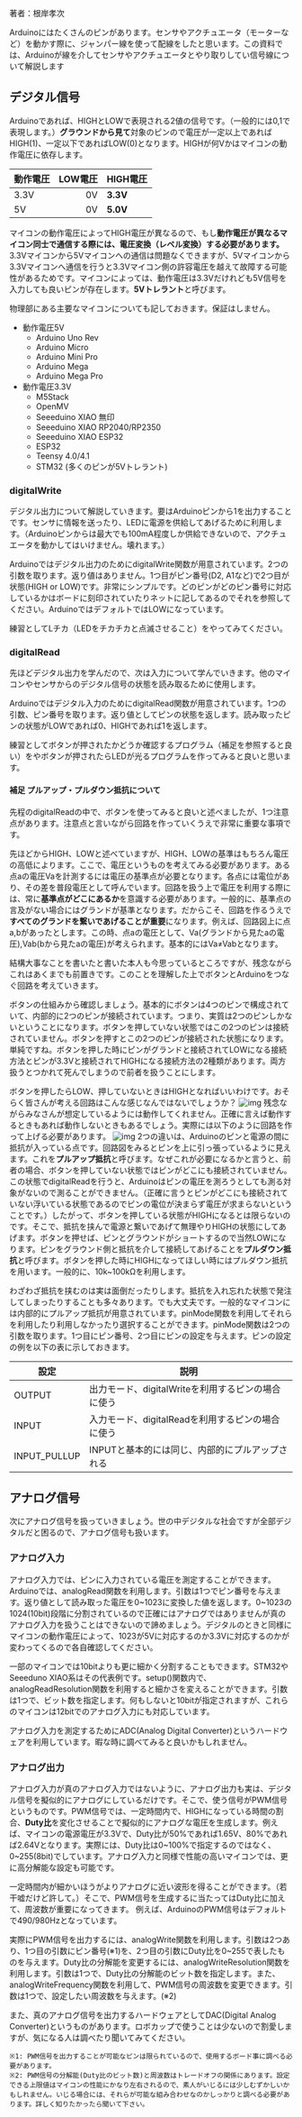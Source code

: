 著者：根岸孝次

Arduinoにはたくさんのピンがあります。センサやアクチュエータ（モーターなど）を動かす際に、ジャンパー線を使って配線をしたと思います。この資料では、Arduinoが線を介してセンサやアクチュエータとやり取りしてい信号線について解説します

## デジタル信号
Arduinoであれば、HIGHとLOWで表現される2値の信号です。（一般的には0,1で表現します。）**グラウンドから見て**対象のピンので電圧が一定以上であればHIGH(1)、一定以下であればLOW(0)となります。HIGHが何Vかはマイコンの動作電圧に依存します。

| 動作電圧 | LOW電圧 | HIGH電圧   |
| ---- | ----: | -------- |
| 3.3V |    0V | **3.3V** |
| 5V   |    0V | **5.0V** |

マイコンの動作電圧によってHIGH電圧が異なるので、もし**動作電圧が異なるマイコン同士で通信する際には、電圧変換（レベル変換）する必要があります。** 3.3Vマイコンから5Vマイコンへの通信は問題なくできますが、5Vマイコンから3.3Vマイコンへ通信を行うと3.3Vマイコン側の許容電圧を越えて故障する可能性があるためです。マイコンによっては、動作電圧は3.3Vだけれども5V信号を入力しても良いピンが存在します。**5Vトレラント**と呼びます。

物理部にある主要なマイコンについても記しておきます。保証はしません。

- 動作電圧5V
	- Arduino Uno Rev
	- Arduino Micro
	- Arduino Mini Pro
	- Arduino Mega
	- Arduino Mega Pro
- 動作電圧3.3V
	- M5Stack
	- OpenMV
	- Seeeduino XIAO 無印
	- Seeeduino XIAO RP2040/RP2350
	- Seeeduino XIAO ESP32
	- ESP32
	- Teensy 4.0/4.1
	- STM32 (多くのピンが5Vトレラント)

### digitalWrite
デジタル出力について解説していきます。要はArduinoピンから1を出力することです。センサに情報を送ったり、LEDに電源を供給してあげるために利用します。（Arduinoピンからは最大でも100mA程度しか供給できないので、アクチュエータを動かしてはいけません。壊れます。）

Arduinoではデジタル出力のためにdigitalWrite関数が用意されています。2つの引数を取ります。返り値はありません。1つ目がピン番号(D2, A1など)で2つ目が状態(HIGH or LOW)です。非常にシンプルです。どのピンがどのピン番号に対応しているかはボードに刻印されていたりネットに記してあるのでそれを参照してください。ArduinoではデフォルトではLOWになっています。

練習としてLチカ（LEDをチカチカと点滅させること）をやってみてください。
### digitalRead
先ほどデジタル出力を学んだので、次は入力について学んでいきます。他のマイコンやセンサからのデジタル信号の状態を読み取るために使用します。

Arduinoではデジタル入力のためにdigitalRead関数が用意されています。1つの引数、ピン番号を取ります。返り値としてピンの状態を返します。読み取ったピンの状態がLOWであれば0、HIGHであれば1を返します。

練習としてボタンが押されたかどうか確認するプログラム（補足を参照すると良い）をやボタンが押されたらLEDが光るプログラムを作ってみると良いと思います。

#### 補足 プルアップ・プルダウン抵抗について
先程のdigitalReadの中で、ボタンを使ってみると良いと述べましたが、1つ注意点があります。注意点と言いながら回路を作っていくうえで非常に重要な事項です。

先ほどからHIGH、LOWと述べていますが、HIGH、LOWの基準はもちろん電圧の高低によります。ここで、電圧というものを考えてみる必要があります。ある点aの電圧Vaを計測するには電圧の基準点が必要となります。各点には電位があり、その差を普段電圧として呼んでいます。回路を扱う上で電圧を利用する際には、常に**基準点がどこにあるか**を意識する必要があります。一般的に、基準点の言及がない場合にはグランドが基準となります。だからこそ、回路を作るうえで**すべてのグランドを繋いであげることが重要**になります。例えば、回路図上に点a,bがあったとします。この時、点aの電圧として、Va(グランドから見たaの電圧),Vab(bから見たaの電圧)が考えられます。基本的にはVa≠Vabとなります。

結構大事なことを書いたと書いた本人も今思っているところですが、残念ながらこれはあくまでも前置きです。このことを理解した上でボタンとArduinoをつなぐ回路を考えていきます。

ボタンの仕組みから確認しましょう。基本的にボタンは4つのピンで構成されていて、内部的に2つのピンが接続されています。つまり、実質は2つのピンしかないということになります。ボタンを押していない状態ではこの2つのピンは接続されていません。ボタンを押すとこの2つのピンが接続された状態になります。単純ですね。ボタンを押した時にピンがグランドと接続されてLOWになる接続方法とピンが3.3Vと接続されてHIGHになる接続方法の2種類があります。両方扱うとつかれて死んでしまうので前者を扱うことにします。

ボタンを押したらLOW、押していないときはHIGHとなればいいわけです。おそらく皆さんが考える回路はこんな感じなんではないでしょうか？
![img](img/button_risou.jpg)
残念ながらみなさんが想定しているようには動作してくれません。正確に言えば動作するときもあれば動作しないときもあるでしょう。実際には以下のように回路を作って上げる必要があります。
![img](img/button_genjitsu.jpg)
2つの違いは、Arduinoのピンと電源の間に抵抗が入っている点です。回路図をみるとピンを上に引っ張っているように見えます。これを**プルアップ抵抗**と呼びます。なぜこれが必要になるかと言うと、前者の場合、ボタンを押していない状態ではピンがどこにも接続されていません。この状態でdigitalReadを行うと、Arduinoはピンの電圧を測ろうとしても測る対象がないので測ることができません。（正確に言うとピンがどこにも接続されていない浮いている状態であるのでピンの電位が決まらず電圧が求まらないということです。）したがって、ボタンを押している状態がHIGHになるとは限らないのです。そこで、抵抗を挟んで電源と繋いであげて無理やりHIGHの状態にしてあげます。ボタンを押せば、ピンとグラウンドがショートするので当然LOWになります。ピンをグラウンド側と抵抗を介して接続してあげることを**プルダウン抵抗**と呼びます。ボタンを押した時にHIGHになってほしい時にはプルダウン抵抗を用います。一般的に、10k~100kΩを利用します。

わざわざ抵抗を挟むのは実は面倒だったりします。抵抗を入れ忘れた状態で発注してしまったりすることも多々あります。でも大丈夫です。一般的なマイコンには内部的にプルアップ抵抗が用意されています。pinMode関数を利用してそれらを利用したり利用しなかったり選択することができます。pinMode関数は2つの引数を取ります。1つ目にピン番号、2つ目にピンの設定を与えます。ピンの設定の例を以下の表に示しておきます。

| 設定           | 説明                              |
| ------------ | ------------------------------- |
| OUTPUT       | 出力モード、digitalWriteを利用するピンの場合に使う |
| INPUT        | 入力モード、digitalReadを利用するピンの場合に使う  |
| INPUT_PULLUP | INPUTと基本的には同じ、内部的にプルアップされる      |

## アナログ信号
次にアナログ信号を扱っていきましょう。世の中デジタルな社会ですが全部デジタルだと困るので、アナログ信号も扱います。

### アナログ入力
アナログ入力では、ピンに入力されている電圧を測定することができます。Arduinoでは、analogRead関数を利用します。引数は1つでピン番号を与えます。返り値として読み取った電圧を0~1023に変換した値を返します。0~1023の1024(10bit)段階に分割されているので正確にはアナログではありませんが真のアナログ入力を扱うことはできないので諦めましょう。デジタルのときと同様にマイコンの動作電圧によって、1023が5Vに対応するのか3.3Vに対応するのかが変わってくるので各自確認してください。

一部のマイコンでは10bitよりも更に細かく分割することもできます。STM32やSeeeduno XIAO系はその代表例です。setup()関数内で、analogReadResolution関数を利用すると細かさを変えることができます。引数は1つで、ビット数を指定します。何もしないと10bitが指定されますが、これらのマイコンは12bitでのアナログ入力にも対応しています。

アナログ入力を測定するためにADC(Analog Digital Converter)というハードウェアを利用しています。暇な時に調べてみると良いかもしれません。

### アナログ出力
アナログ入力が真のアナログ入力ではないように、アナログ出力も実は、デジタル信号を擬似的にアナログにしているだけです。そこで、使う信号がPWM信号というものです。PWM信号では、一定時間内で、HIGHになっている時間の割合、**Duty比**を変化させることで擬似的にアナログな電圧を生成します。例えば、マイコンの電源電圧が3.3Vで、Duty比が50%であれば1.65V、80%であれば2.64Vとなります。実際には、Duty比は0~100%で指定するのではなく、0~255(8bit)でしています。アナログ入力と同様で性能の高いマイコンでは、更に高分解能な設定も可能です。

一定時間内が細かいほうがよりアナログに近い波形を得ることができます。（若干嘘だけど許して。）そこで、PWM信号を生成するに当たってはDuty比に加えて、周波数が重要になってきます。 例えば、ArduinoのPWM信号はデフォルトで490/980Hzとなっています。

実際にPWM信号を出力するには、analogWrite関数を利用します。引数は2つあり、1つ目の引数にピン番号(※1)を、2つ目の引数にDuty比を0~255で表したものを与えます。Duty比の分解能を変更するには、analogWriteResolution関数を利用します。引数は1つで、Duty比の分解能のビット数を指定します。また、analogWriteFrequency関数を利用して、PWM信号の周波数を変更できます。引数は1つで、設定したい周波数を与えます。(※2)

また、真のアナログ信号を出力するハードウェアとしてDAC(Digital Analog Converter)というものがあります。ロボカップで使うことは少ないので割愛しますが、気になる人は調べたり聞いてみてください。

	※1: PWM信号を出力することが可能なピンは限られているので、使用するボード事に調べる必要があります。
	※2: PWM信号の分解能(Duty比のビット数)と周波数はトレードオフの関係にあります。設定できる上限値はマイコンの性能にかなり左右されるので、素人がいじるには少しむずかしいかもしれません。いじる場合には、それらが可能な組み合わせなのかしっかりと調べる必要があります。詳しく知りたかったら聞いて下さい。
